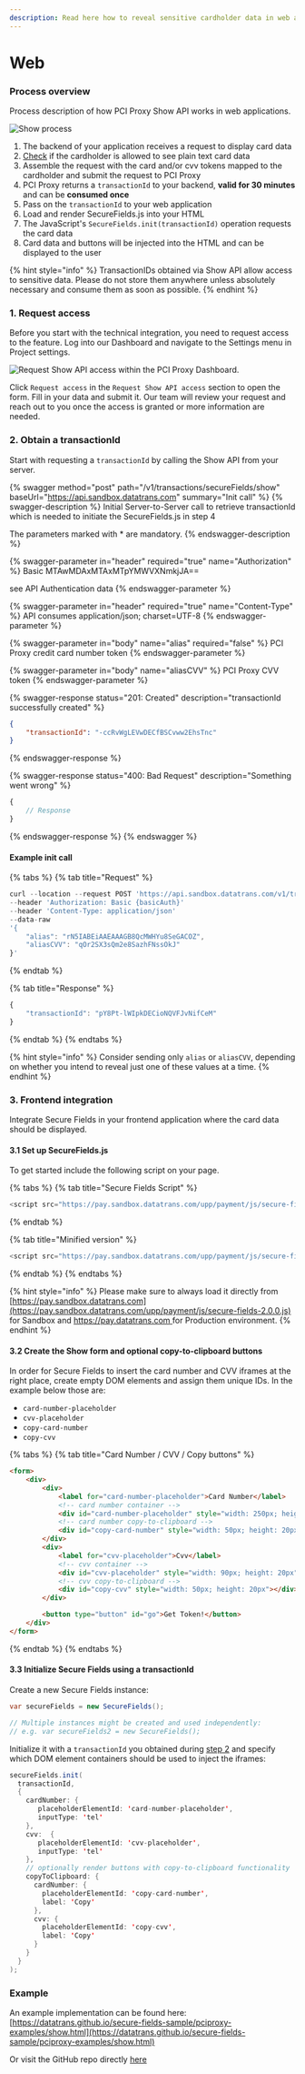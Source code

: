 ```yaml
---
description: Read here how to reveal sensitive cardholder data in web applications
---
```


# Web

### Process overview

Process description of how PCI Proxy Show API works in web applications.&#x20;

![Show process](<../../../.gitbook/assets/Show process.png>)

1. The backend of your application receives a request to display card data
2. [Check](../security-and-compliance.md) if the cardholder is allowed to see plain text card data
3. Assemble the request with the card and/or cvv tokens mapped to the cardholder and submit the request to PCI Proxy
4. PCI Proxy returns a `transactionId` to your backend, **valid for 30 minutes** and can be **consumed once**
5. Pass on the `transactionId` to your web application
6. Load and render SecureFields.js into your HTML
7. The JavaScript's `SecureFields.init(transactionId)` operation requests the card data
8. Card data and buttons will be injected into the HTML and can be displayed to the user

{% hint style="info" %}
TransactionIDs obtained via Show API allow access to sensitive data. Please do not store them anywhere unless absolutely necessary and consume them as soon as possible.
{% endhint %}

### 1. Request access

Before you start with the technical integration, you need to request access to the feature. Log into our Dashboard and navigate to the Settings menu in Project settings.&#x20;

![Request Show API access within the PCI Proxy Dashboard.](<../../../.gitbook/assets/Request Show access.png>)

Click `Request access` in the `Request Show API access` section to open the form. Fill in your data and submit it. Our team will review your request and reach out to you once the access is granted or more information are needed.

### 2. Obtain a transactionId

Start with requesting a `transactionId` by calling the Show API from your server.&#x20;

{% swagger method="post" path="/v1/transactions/secureFields/show" baseUrl="https://api.sandbox.datatrans.com" summary="Init call" %}
{% swagger-description %}
Initial Server-to-Server call to retrieve transactionId which is needed to initiate the SecureFields.js in step 4

The parameters marked with \* are mandatory.
{% endswagger-description %}

{% swagger-parameter in="header" required="true" name="Authorization" %}
Basic MTAwMDAxMTAxMTpYMWVXNmkjJA==

see API Authentication data
{% endswagger-parameter %}

{% swagger-parameter in="header" required="true" name="Content-Type" %}
API consumes application/json; charset=UTF-8
{% endswagger-parameter %}

{% swagger-parameter in="body" name="alias" required="false" %}
PCI Proxy credit card number token
{% endswagger-parameter %}

{% swagger-parameter in="body" name="aliasCVV" %}
PCI Proxy CVV token
{% endswagger-parameter %}

{% swagger-response status="201: Created" description="transactionId successfully created" %}
```json
{
    "transactionId": "-ccRvWgLEVwDECfBSCvww2EhsTnc"
}
```
{% endswagger-response %}

{% swagger-response status="400: Bad Request" description="Something went wrong" %}
```javascript
{
    // Response
}
```
{% endswagger-response %}
{% endswagger %}

#### Example init call

{% tabs %}
{% tab title="Request" %}
```javascript
curl --location --request POST 'https://api.sandbox.datatrans.com/v1/transactions/secureFields/show'
--header 'Authorization: Basic {basicAuth}'
--header 'Content-Type: application/json'
--data-raw 
'{ 
    "alias": "rN5IABEiAAEAAAGB8QcMWHYu8SeGACOZ", 
    "aliasCVV": "qOr2SX3sQm2e8SazhFNssOkJ" 
}'

```
{% endtab %}

{% tab title="Response" %}
```javascript
{
    "transactionId": "pY8Pt-lWIpkDECioNQVFJvNifCeM"
}
```
{% endtab %}
{% endtabs %}

{% hint style="info" %}
Consider sending only `alias` or `aliasCVV`, depending on whether you intend to reveal just one of these values at a time.
{% endhint %}

### 3. Frontend integration

Integrate Secure Fields in your frontend application where the card data should be displayed.&#x20;

#### 3.1 Set up SecureFields.js

To get started include the following script on your page.&#x20;

{% tabs %}
{% tab title="Secure Fields Script" %}
```javascript
<script src="https://pay.sandbox.datatrans.com/upp/payment/js/secure-fields-2.0.0.js"></script>
```
{% endtab %}

{% tab title="Minified version" %}
```javascript
<script src="https://pay.sandbox.datatrans.com/upp/payment/js/secure-fields-2.0.0.min.js"></script>
```
{% endtab %}
{% endtabs %}

{% hint style="info" %}
Please make sure to always load it directly from [https://pay.sandbox.datatrans.com](https://pay.sandbox.datatrans.com/upp/payment/js/secure-fields-2.0.0.js) for Sandbox and [https://pay.datatrans.com ](https://pay.datatrans.com)for Production environment.&#x20;
{% endhint %}

#### 3.2 Create the Show form and optional copy-to-clipboard buttons

In order for Secure Fields to insert the card number and CVV iframes at the right place, create empty DOM elements and assign them unique IDs. In the example below those are:

* `card-number-placeholder`
* `cvv-placeholder`
* `copy-card-number`
* `copy-cvv`

{% tabs %}
{% tab title="Card Number / CVV / Copy buttons" %}
```html
<form>
    <div>
        <div>
            <label for="card-number-placeholder">Card Number</label>
            <!-- card number container -->
            <div id="card-number-placeholder" style="width: 250px; height: 20px;"></div>
            <!-- card number copy-to-clipboard -->
            <div id="copy-card-number" style="width: 50px; height: 20px"></div>
        </div>
        <div>
            <label for="cvv-placeholder">Cvv</label>
            <!-- cvv container -->
            <div id="cvv-placeholder" style="width: 90px; height: 20px"></div>
            <!-- cvv copy-to-clipboard -->
            <div id="copy-cvv" style="width: 50px; height: 20px"></div>
        </div>

        <button type="button" id="go">Get Token!</button>
    </div>
</form>
```
{% endtab %}
{% endtabs %}

#### 3.3 Initialize Secure Fields using a transactionId

Create a new Secure Fields instance:

```java
var secureFields = new SecureFields();

// Multiple instances might be created and used independently:
// e.g. var secureFields2 = new SecureFields();
```

Initialize it with a `transactionId` you obtained during [step 2](./#2.-obtain-a-transactionid) and specify which DOM element containers should be used to inject the iframes:

```java
secureFields.init(
  transactionId,
  {
    cardNumber: {
       placeholderElementId: 'card-number-placeholder',
       inputType: 'tel'
    },
    cvv:  {
       placeholderElementId: 'cvv-placeholder',
       inputType: 'tel'
    },
    // optionally render buttons with copy-to-clipboard functionality
    copyToClipboard: {
      cardNumber: {
        placeholderElementId: 'copy-card-number',
        label: 'Copy'
      },
      cvv: {
        placeholderElementId: 'copy-cvv',
        label: 'Copy'
      }
    }
  }
);
```

### Example

An example implementation can be found here: [https://datatrans.github.io/secure-fields-sample/pciproxy-examples/show.html](https://datatrans.github.io/secure-fields-sample/pciproxy-examples/show.html)

Or visit the GitHub repo directly [here](https://github.com/datatrans/secure-fields-sample/blob/master/pciproxy-examples/show.html)

##
